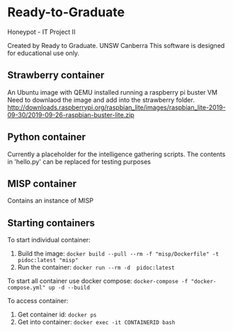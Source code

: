 # Ready-to-Graduate
Honeypot - IT Project II


Created by Ready to Graduate.
UNSW Canberra
This software is designed for educational use only. 

## Strawberry container
An Ubuntu image with QEMU installed running a raspberry pi buster VM
Need to downlaod the image and add into the strawberry folder. http://downloads.raspberrypi.org/raspbian_lite/images/raspbian_lite-2019-09-30/2019-09-26-raspbian-buster-lite.zip

## Python container
Currently a placeholder for the intelligence gathering scripts. The contents in 'hello.py' can be replaced for testing purposes

## MISP container
Contains an instance of MISP

## Starting containers
To start individual container: 
1. Build the image: `docker build --pull --rm -f "misp/Dockerfile" -t pidoc:latest "misp"`
2. Run the container: `docker run --rm -d  pidoc:latest`


To start all container use docker compose: `docker-compose -f "docker-compose.yml" up -d --build`

To access container:
1. Get container id: `docker ps`
2. Get into container: `docker exec -it CONTAINERID bash`

